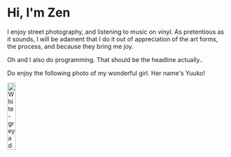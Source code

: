 # Hi, I'm Zen
I enjoy street photography, and listening to music on vinyl. As pretentious as it sounds, I will be adament that I do it out of appreciation of the art forms, the process, and because they bring me joy.

Oh and I also do programming. That should be the headline actually..

Do enjoy the following photo of my wonderful girl. Her name's Yuuko!

<img src="https://static.govtech.agency/share/yuuko-github-clear-small-5Nn1kj.jpg" alt="White-grey adult cat, very fluffy, her face takes up the entire photo, and is slightly motion blurred." width=20% height=20%>

